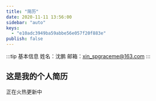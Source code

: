 ```yaml
---
title: "简历"
date: 2020-11-11 13:56:00
sidebar: "auto"
keys:
  - "e10adc3949ba59abbe56e057f20f883e"
publish: false
---
```

:::tip 基本信息
姓名：沈鹏
邮箱：xin_spgraceme@163.com
:::

## 这是我的个人简历

正在火热更新中